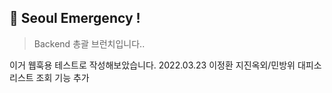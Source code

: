 ## 🚨 Seoul Emergency ! 
> Backend  총괄 브런치입니다..


이거 웹훅용 테스트로 작성해보았습니다.
2022.03.23 이정환 지진옥외/민방위 대피소 리스트 조회 기능 추가
